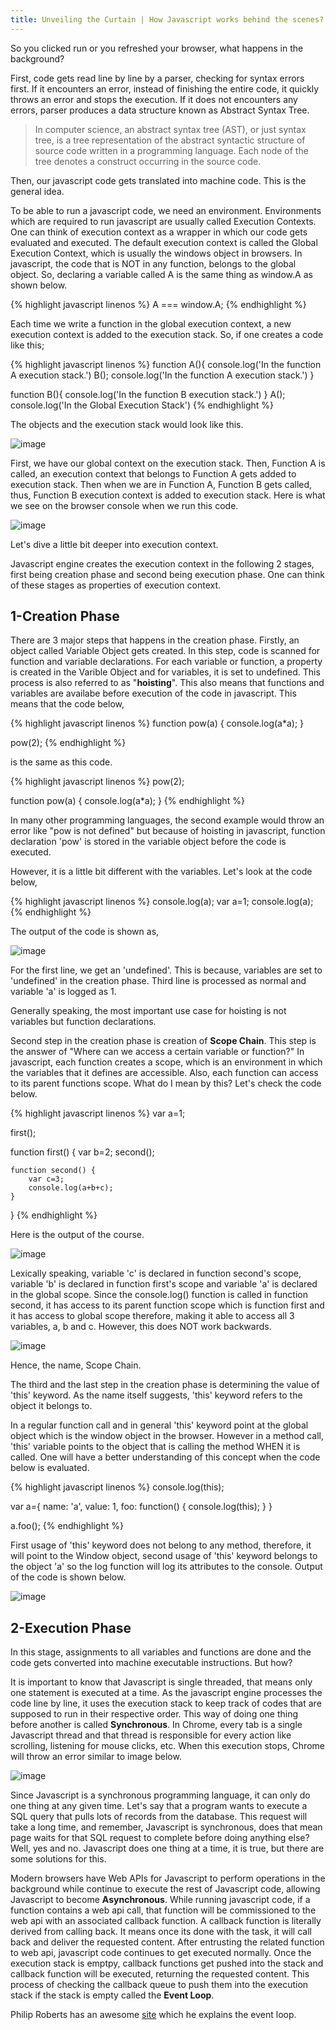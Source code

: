```yaml
---
title: Unveiling the Curtain | How Javascript works behind the scenes?
---
```


So you clicked run or you refreshed your browser, what happens in the background?


First, code gets read line by line by a parser, checking for syntax errors first. If it encounters an error, instead of finishing the entire code, it quickly throws an error and stops the execution. If it does not encounters any errors, parser produces a data structure known as Abstract Syntax Tree.
>In computer science, an abstract syntax tree (AST), or just syntax tree, is a tree representation of the abstract syntactic structure of source code written in a programming language. Each node of the tree denotes a construct occurring in the source code.

Then, our javascript code gets translated into machine code. This is the general idea.


To be able to run a javascript code, we need an environment. Environments which are required to run javascript are usually called Execution Contexts. One can think of execution context as a wrapper in which our code gets evaluated and executed. The default execution context is called the Global Execution Context, which is usually the windows object in browsers. In javascript, the code that is NOT in any function, belongs to the global object. So, declaring a variable called A is the same thing as window.A as shown below.

{% highlight javascript linenos %}
A === window.A;
{% endhighlight %}

Each time we write a function in the global execution context, a new execution context is added to the execution stack. So, if one creates a code like this;

{% highlight javascript linenos %}
function A(){
        console.log('In the function A execution stack.')
	B();
	console.log('In the function A execution stack.')
}

function B(){
        console.log('In the function B execution stack.')
}
A();
console.log('In the Global Execution Stack')
{% endhighlight %}

The objects and the execution stack would look like this.

![image](/img/execution-context-diagram.png)

First, we have our global context on the execution stack. Then, Function A is called, an execution context that belongs to Function A gets added to execution stack. Then when we are in Function A, Function B gets called, thus, Function B execution context is added to execution stack.
Here is what we see on the browser console when we run this code.

![image](/img/execution-context-code.png)


Let's dive a little bit deeper into execution context.

Javascript engine creates the execution context in the following 2 stages, first being creation phase and second being execution phase. One can think of these stages as properties of execution context.
## 1-Creation Phase
 
There are 3 major steps that happens in the creation phase. Firstly, an object called Variable Object gets created. In this step, code is scanned for function and variable declarations. For each variable or function, a property is created in the Varible Object and for variables, it is set to undefined. This process is also referred to as "**hoisting**". This also means that functions and variables are availabe before execution of the code in javascript. This means that the code below,

{% highlight javascript linenos %}
function pow(a) {
	console.log(a*a);
}

pow(2);
{% endhighlight %}

is the same as this code.

{% highlight javascript linenos %}
pow(2);

function pow(a) {
	console.log(a*a);
}
{% endhighlight %}

In many other programming languages, the second example would throw an error like "pow is not defined" but because of hoisting in javascript, function declaration 'pow' is stored in the variable object before the code is executed. 


However, it is a little bit different with the variables. Let's look at the code below,

{% highlight javascript linenos %}
console.log(a);
var a=1;
console.log(a);
{% endhighlight %}

The output of the code is shown as,

![image](/img/variable-undfined.png)

For the first line, we get an 'undefined'. This is because, variables are set to 'undefined' in the creation phase. Third line is processed as normal and variable 'a' is logged as 1. 

Generally speaking, the most important use case for hoisting is not variables but function declarations.

Second step in the creation phase is creation of **Scope Chain**. This step is the answer of "Where can we access a certain variable or function?" In javascript, each function creates a scope, which is an environment in which the variables that it defines are accessible. Also, each function can access to its parent functions scope. What do I mean by this? Let's check the code below.

{% highlight javascript linenos %}
var a=1;

first();

function first() {
	var b=2;
	second();

	function second() {
		var c=3;
		console.log(a+b+c);
	}
}
{% endhighlight %}

Here is the output of the course.

![image](/img/scopechain1.png)

Lexically speaking, variable 'c' is declared in function second's scope, variable 'b' is declared in function first's scope and variable 'a' is declared in the global scope. Since the console.log() function is called in function second, it has access to its parent function scope which is function first and it has access to global scope therefore, making it able to access all 3 variables, a, b and c. However, this does NOT work backwards.

![image](/img/scopechain2.png)

Hence, the name, Scope Chain.

The third and the last step in the creation phase is determining the value of 'this' keyword. As the name itself suggests, 'this' keyword refers to the object it belongs to.

In a regular function call and in general 'this' keyword  point at the global object which is the window object in the browser. However in a method call, 'this' variable points to the object that is calling the method WHEN it is called. One will have a better understanding of this concept when the code below is evaluated.

{% highlight javascript linenos %}
console.log(this);

var a={
	name: 'a',
        value: 1,
        foo: function() {
    	        console.log(this);
    }
}

a.foo();
{% endhighlight %}

First usage of 'this' keyword does not belong to any method, therefore, it will point to the Window object, second usage of 'this' keyword belongs to the object 'a' so the log function will log its attributes to the console. Output of the code is shown below.

![image](/img/thiskeyword.png)
## 2-Execution Phase
 
In this stage, assignments to all variables and functions are done and the code gets converted into machine executable instructions. But how?

It is important to know that Javascript is single threaded, that means only one statement is executed at a time. As the javascript engine processes the code line by line, it uses the execution stack to keep track of codes that are supposed to run in their respective order. This way of doing one thing before another is called **Synchronous**. In Chrome, every tab is a single Javascript thread and that thread is responsible for every action like scrolling, listening for mouse clicks, etc. When this execution stops, Chrome will throw an error similar to image below.

![image](/img/google-chrome-pages-unresponsive.png)

Since Javascript is a synchronous programming language, it can only do one thing at any given time. Let's say that a program wants to execute a SQL query that pulls lots of records from the database. This request will take a long time, and remember, Javascript is synchronous, does that mean page waits for that SQL request to complete before doing anything else? Well, yes and no. Javascript does one thing at a time, it is true, but there are some solutions for this.

Modern browsers have Web APIs for Javascript to perform operations in the background while continue to execute the rest of Javascript code, allowing Javascript to become **Asynchronous**. While running javascript code, if a function contains a web api call, that function will be commissioned to the web api with an associated callback function. A callback function is literally derived from calling back. It means once its done with the task, it will call back and deliver the requested content. After entrusting the related function to web api, javascript code continues to get executed normally. Once the execution stack is emptpy, callback functions get pushed into the stack and callback function will be executed, returning the requested content. This process of checking the callback queue to push them into the execution stack if the stack is empty called the **Event Loop**.

Philip Roberts has an awesome [site](http://latentflip.com/loupe/?code=ZnVuY3Rpb24gcHJpbnRIZWxsbygpIHsNCiAgICBjb25zb2xlLmxvZygnSGVsbG8gZnJvbSBiYXonKTsNCn0NCg0KZnVuY3Rpb24gYmF6KCkgew0KICAgIHNldFRpbWVvdXQocHJpbnRIZWxsbywgMzAwMCk7DQp9DQoNCmZ1bmN0aW9uIGJhcigpIHsNCiAgICBiYXooKTsNCn0NCg0KZnVuY3Rpb24gZm9vKCkgew0KICAgIGJhcigpOw0KfQ0KDQpmb28oKTs%3D!!!PGJ1dHRvbj5DbGljayBtZSE8L2J1dHRvbj4%3D
) which he explains the event loop.

